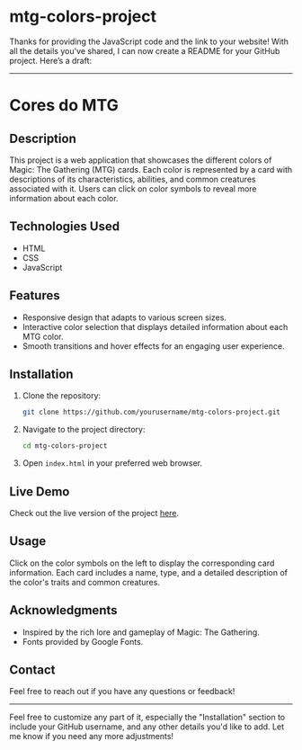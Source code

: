 # mtg-colors-project

Thanks for providing the JavaScript code and the link to your website! With all the details you've shared, I can now create a README for your GitHub project. Here’s a draft:

---

# Cores do MTG

## Description

This project is a web application that showcases the different colors of Magic: The Gathering (MTG) cards. Each color is represented by a card with descriptions of its characteristics, abilities, and common creatures associated with it. Users can click on color symbols to reveal more information about each color.

## Technologies Used

- HTML
- CSS
- JavaScript

## Features

- Responsive design that adapts to various screen sizes.
- Interactive color selection that displays detailed information about each MTG color.
- Smooth transitions and hover effects for an engaging user experience.

## Installation

1. Clone the repository:
   ```bash
   git clone https://github.com/yourusername/mtg-colors-project.git
   ```
2. Navigate to the project directory:
   ```bash
   cd mtg-colors-project
   ```
3. Open `index.html` in your preferred web browser.

## Live Demo

Check out the live version of the project [here](https://secrettrack.github.io/mtg-colors-project/).

## Usage

Click on the color symbols on the left to display the corresponding card information. Each card includes a name, type, and a detailed description of the color's traits and common creatures.

## Acknowledgments

- Inspired by the rich lore and gameplay of Magic: The Gathering.
- Fonts provided by Google Fonts.

## Contact

Feel free to reach out if you have any questions or feedback!

---

Feel free to customize any part of it, especially the "Installation" section to include your GitHub username, and any other details you'd like to add. Let me know if you need any more adjustments!

